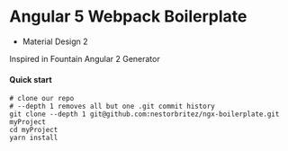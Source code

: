 # Angular 5 Webpack Boilerplate

- Material Design 2

Inspired in Fountain Angular 2 Generator

#### Quick start ##
	# clone our repo
	# --depth 1 removes all but one .git commit history
	git clone --depth 1 git@github.com:nestorbritez/ngx-boilerplate.git myProject
	cd myProject
	yarn install
